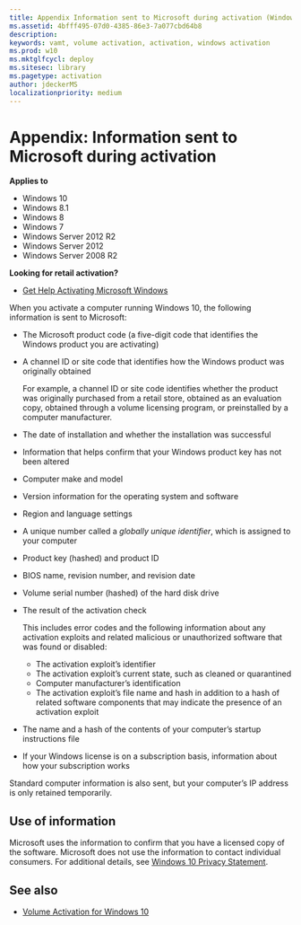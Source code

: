 ```yaml
---
title: Appendix Information sent to Microsoft during activation (Windows 10)
ms.assetid: 4bfff495-07d0-4385-86e3-7a077cbd64b8
description: 
keywords: vamt, volume activation, activation, windows activation
ms.prod: w10
ms.mktglfcycl: deploy
ms.sitesec: library
ms.pagetype: activation
author: jdeckerMS
localizationpriority: medium
---
```

# Appendix: Information sent to Microsoft during activation
**Applies to**
-   Windows 10
-   Windows 8.1
-   Windows 8
-   Windows 7
-   Windows Server 2012 R2
-   Windows Server 2012
-   Windows Server 2008 R2

**Looking for retail activation?**

-   [Get Help Activating Microsoft Windows](http://go.microsoft.com/fwlink/p/?LinkId=618644)

When you activate a computer running Windows 10, the following information is sent to Microsoft:

-   The Microsoft product code (a five-digit code that identifies the Windows product you are activating)
-   A channel ID or site code that identifies how the Windows product was originally obtained

    For example, a channel ID or site code identifies whether the product was originally purchased from a retail store, obtained as an evaluation copy, obtained through a volume licensing program, or preinstalled by a computer manufacturer.
    
-   The date of installation and whether the installation was successful
-   Information that helps confirm that your Windows product key has not been altered
-   Computer make and model
-   Version information for the operating system and software
-   Region and language settings
-   A unique number called a *globally unique identifier*, which is assigned to your computer
-   Product key (hashed) and product ID
-   BIOS name, revision number, and revision date
-   Volume serial number (hashed) of the hard disk drive
-   The result of the activation check

    This includes error codes and the following information about any activation exploits and related malicious or unauthorized software that was found or disabled:
    
    -   The activation exploit’s identifier
    -   The activation exploit’s current state, such as cleaned or quarantined
    -   Computer manufacturer’s identification
    -   The activation exploit’s file name and hash in addition to a hash of related software components that may indicate the presence of an activation exploit
-   The name and a hash of the contents of your computer’s startup instructions file
-   If your Windows license is on a subscription basis, information about how your subscription works

Standard computer information is also sent, but your computer’s IP address is only retained temporarily.

## Use of information

Microsoft uses the information to confirm that you have a licensed copy of the software. Microsoft does not use the information to contact individual consumers.
For additional details, see [Windows 10 Privacy Statement](http://go.microsoft.com/fwlink/p/?LinkId=619879).

## See also

-   [Volume Activation for Windows 10](volume-activation-windows-10.md)
 
 
